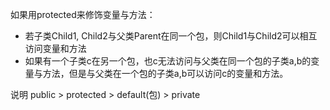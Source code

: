 如果用protected来修饰变量与方法： 
- 若子类Child1, Child2与父类Parent在同一个包，则Child1与Child2可以相互访问变量和方法
- 如果有一个子类c在另一个包，也c无法访问与父类在同一个包的子类a,b的变量与方法，但是与父类在一个包的子类a,b可以访问c的变量和方法。

说明 public > protected > default(包) > private

